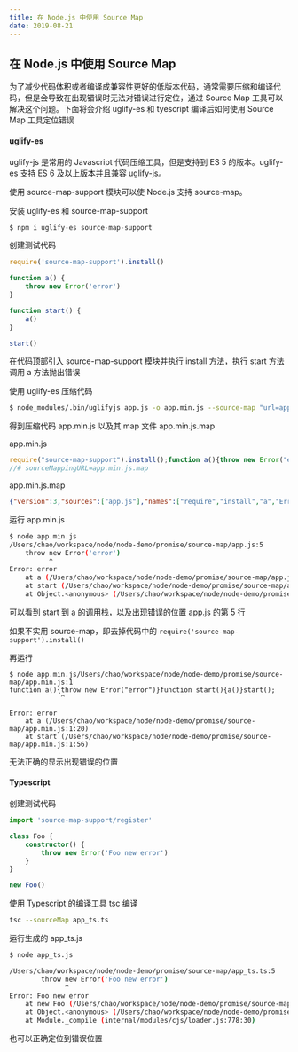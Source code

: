```yaml
---
title: 在 Node.js 中使用 Source Map
date: 2019-08-21
---
```



## 在 Node.js 中使用 Source Map



为了减少代码体积或者编译成兼容性更好的低版本代码，通常需要压缩和编译代码，但是会导致在出现错误时无法对错误进行定位，通过 Source Map 工具可以解决这个问题。下面将会介绍 uglify-es 和 tyescript 编译后如何使用 Source Map 工具定位错误



#### uglify-es

uglify-js 是常用的 Javascript 代码压缩工具，但是支持到 ES 5 的版本。uglify-es 支持 ES 6 及以上版本并且兼容 uglify-js。

使用 source-map-support 模块可以使 Node.js 支持 source-map。

安装 uglify-es 和 source-map-support

```js
$ npm i uglify-es source-map-support
```

创建测试代码

```js
require('source-map-support').install()

function a() {
    throw new Error('error')
}

function start() {
    a()
}

start()
```

在代码顶部引入 source-map-support 模块并执行 install 方法，执行 start 方法调用 a 方法抛出错误

使用 uglify-es 压缩代码

```bash
$ node_modules/.bin/uglifyjs app.js -o app.min.js --source-map "url=app.min.js.map"
```

得到压缩代码 app.min.js 以及其 map 文件 app.min.js.map

app.min.js
```js
require("source-map-support").install();function a(){throw new Error("error");console.log("hello")}function start(){a()}start();
//# sourceMappingURL=app.min.js.map
```
app.min.js.map
```json
{"version":3,"sources":["app.js"],"names":["require","install","a","Error","console","log","start"],"mappings":"AAAAA,QAAQ,sBAAsBC,UAG9B,SAASC,IACL,MAAM,IAAIC,MAAM,SAChBC,QAAQC,IAAI,SAGhB,SAASC,QACLJ,IAGJI"}
```

运行 app.min.js 

```bash
$ node app.min.js
/Users/chao/workspace/node/node-demo/promise/source-map/app.js:5
    throw new Error('error')
          ^
Error: error
    at a (/Users/chao/workspace/node/node-demo/promise/source-map/app.js:5:11)
    at start (/Users/chao/workspace/node/node-demo/promise/source-map/app.js:5:5)
    at Object.<anonymous> (/Users/chao/workspace/node/node-demo/promise/source-map/app.js:5:5)
```

可以看到 start 到 a 的调用栈，以及出现错误的位置 app.js 的第 5 行

如果不实用 source-map，即去掉代码中的 `require('source-map-support').install()`

再运行
```
$ node app.min.js/Users/chao/workspace/node/node-demo/promise/source-map/app.min.js:1
function a(){throw new Error("error")}function start(){a()}start();
             ^

Error: error
    at a (/Users/chao/workspace/node/node-demo/promise/source-map/app.min.js:1:20)
    at start (/Users/chao/workspace/node/node-demo/promise/source-map/app.min.js:1:56)
```

无法正确的显示出现错误的位置




#### Typescript

创建测试代码
```ts
import 'source-map-support/register'

class Foo {
    constructor() {
        throw new Error('Foo new error')
    }
}

new Foo()
```

使用 Typescript 的编译工具 tsc 编译
```bash
tsc --sourceMap app_ts.ts
```

运行生成的 app_ts.js

```bash
$ node app_ts.js

/Users/chao/workspace/node/node-demo/promise/source-map/app_ts.ts:5
        throw new Error('Foo new error')
              ^
Error: Foo new error
    at new Foo (/Users/chao/workspace/node/node-demo/promise/source-map/app_ts.ts:5:15)
    at Object.<anonymous> (/Users/chao/workspace/node/node-demo/promise/source-map/app_ts.ts:9:1)
    at Module._compile (internal/modules/cjs/loader.js:778:30)
```

也可以正确定位到错误位置




